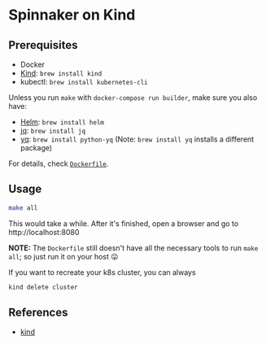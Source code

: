 
# Spinnaker on Kind

## Prerequisites

* Docker
* [Kind][1]: `brew install kind`
* kubectl: `brew install kubernetes-cli`

Unless you run `make` with `docker-compose run builder`, make sure you also have:

* [Helm][2]: `brew install helm`
* [jq][3]: `brew install jq`
* [yq][4]: `brew install python-yq` (Note: `brew install yq` installs a different package)

For details, check [`Dockerfile`](./Dockerfile).

## Usage

```sh
make all
```

This would take a while. After it's finished, open a browser and go to http://localhost:8080

**NOTE:** The `Dockerfile` still doesn't have all the necessary tools to run `make all`; so just run it on your host 😛

If you want to recreate your k8s cluster, you can always

```sh
kind delete cluster
```

## References

* [kind](https://kind.sigs.k8s.io/)

[1]: https://github.com/kubernetes-sigs/kind
[2]: https://github.com/helm/helm
[3]: https://stedolan.github.io/jq/manual/
[4]: https://kislyuk.github.io/yq/
